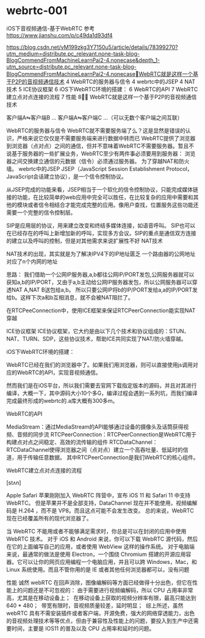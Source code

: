 # webrtc-001
  iOS下音视频通信-基于WebRTC
   参考 https://www.jianshu.com/p/c49da1d93df4

https://blog.csdn.net/vM199zkg3Y7150u5/article/details/78399270?utm_medium=distribute.pc_relevant.none-task-blog-BlogCommendFromMachineLearnPai2-4.nonecase&depth_1-utm_source=distribute.pc_relevant.none-task-blog-BlogCommendFromMachineLearnPai2-4.nonecaseWebRTC就是这样一个基于P2P的音视频通信技术	4
WebRTC的服务器与信令	4
webrtc中的JSEP	4
NAT技术	5
ICE协议框架	6
iOS下WebRTC环境的搭建：	6
WebRTC的API	7
WebRTC建立点对点连接的流程	7
性能	8
WebRTC就是这样一个基于P2P的音视频通信技术

客户端A⇋客户端B ... 客户端A⇋客户端C ...（可以无数个客户端之间互联）

WebRTC的服务器与信令
WebRTC就不需要服务端了么？这是显然是错误的认识，严格来说它仅仅是不需要服务端来进行数据中转而已
WebRTC提供了浏览器到浏览器（点对点）之间的通信，但并不意味着WebRTC不需要服务器。暂且不说基于服务器的一些扩展业务，WebRTC至少有两件事必须要用到服务器：
浏览器之间交换建立通信的元数据（信令）必须通过服务器。
为了穿越NAT和防火墙。
webrtc中的JSEP
JSEP（JavaScript Session Establishment Protocol，JavaScript会话建立协议），是一个信令控制协议。

从JSEP完成的功能来看，JSEP相当于一个软化的信令控制协议，只能完成媒体链接的功能，在比较简单的web应用中完全可以胜任，在比较复杂的应用中需要和其他的模块或者信令相结合才能完成完整的应用。像用户查找，位置服务这些功能还需要一个完整的信令控制层。



SIP是应用层的协议，用来建立改变和终结多媒体连接，如语音呼叫。 SIP也可以在已经存在的呼叫上新增加新的呼叫，实现多方会议。SIP的重点是通信双方连接的建立以及呼叫的控制，但是对其他需求来说扩展性不好
NAT技术

NAT技术的出现，其实就是为了解决IPV4下的IP地址匮乏
一个路由器的公网地址对应了n个内网的地址

思路：
我们借助一个公网IP服务器,a,b都往公网IP/PORT发包,公网服务器就可以获知a,b的IP/PORT，又由于a,b主动给公网IP服务器发包，所以公网服务器可以穿透NAT A,NAT B送包给a,b。
所以只要公网IP将b的IP/PORT发给a,a的IP/PORT发给b。这样下次a和b互相消息，就不会被NAT阻拦了。

在RTCPeeConnection中，使用ICE框架来保证RTCPeerConnection能实现NAT穿越











ICE协议框架
ICE协议框架，它大约是由以下几个技术和协议组成的：STUN、NAT、TURN、SDP，这些协议技术，帮助ICE共同实现了NAT/防火墙穿越。

iOS下WebRTC环境的搭建：

WebRTC已经在我们的浏览器中了。如果我们用浏览器，则可以直接使用js调用对应的WebRTC的API，实现音视频通信。


然而我们是在iOS平台，所以我们需要去官网下载指定版本的源码，并且对其进行编译，大概一下，其中源码大小10个多G，编译过程会遇到一系列坑，而我们编译完成最终形成的webrtc的.a库大概有300多m。


WebRTC的API

MediaStream：通过MediaStream的API能够通过设备的摄像头及话筒获得视频、音频的同步流
RTCPeerConnection：RTCPeerConnection是WebRTC用于构建点对点之间稳定、高效的流传输的组件
RTCDataChannel：RTCDataChannel使得浏览器之间（点对点）建立一个高吞吐量、低延时的信道，用于传输任意数据。
其中RTCPeerConnection是我们WebRTC的核心组件。


WebRTC建立点对点连接的流程

[stʌn]



Apple Safari
苹果刚刚加入 WebRTC 阵营中，宣布 iOS 11 和 Safari 11 中支持 WebRTC。
但是苹果并不是全部支持，DataChannel 现在并不能使用，视频编解码是 H.264 ，而不是 VP8。而且这点可能不会发生改变。
总的来说，WebRTC 现在已经覆盖所有的现代浏览器了。


当 WebRTC 不能用或者不能够满足需求时，你总是可以在封闭的应用中使用 WebRTC 技术。
对于 iOS 和 Android 来说，你可以下载 WebRTC 源代码，然后在它的上面编写自己的应用，或者使用 WebView 这样的操作系统。
对于电脑端来说，最通常的做法是使用 Electron，一个围绕 Chromium 搭建的开源应用容器。它可以让你的网页应用编程一个电脑应用，并且可以跨 Windows，Mac，和 Linux 系统使用。而且不管你用的是 IE 或者其他任何浏览器都可以，没有问题

性能
诚然 webRTC 在回声消除，图像编解码等方面已经做得十分出色，但它在性能上的问题还是不可忽视的：
	由于需要进行视频编解码，所以 CPU 占用率非常高，尤其是在移动设备上； 
	在移动设备上获取的视频分辨率有限，最高只能达到 640 * 480； 
	带宽有限时，音视频质量较差，延时明显； 
综上所述，虽然 webRTC 具有不需安装插件或者客户端，开源免费，强大的网络穿透能力，出色的音视频处理技术等等优点，但由于兼容性及性能上的问题，要投入到生产中还需要时间，主要是 IOS11 的普及以及 CPU 占用率和延时的问题。

